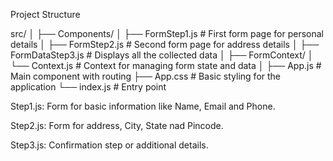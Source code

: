 Project Structure

src/
│
├── Components/
│   ├── FormStep1.js        # First form page for personal details
│   ├── FormStep2.js        # Second form page for address details
│   ├── FormDataStep3.js      # Displays all the collected data
│
├── FormContext/
│   └── Context.js          # Context for managing form state and data
│
├── App.js                  # Main component with routing
├── App.css                 # Basic styling for the application
└── index.js                # Entry point


Step1.js: Form for basic information like Name, Email and Phone.

Step2.js: Form for address, City, State nad Pincode.

Step3.js: Confirmation step or additional details.




